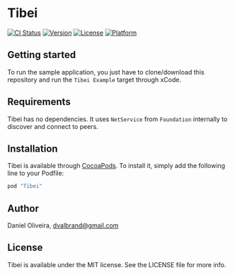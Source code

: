 # Tibei

[![CI Status](http://img.shields.io/travis/Valbrand/Tibei.svg?style=flat)](https://travis-ci.org/Valbrand/Tibei)
[![Version](https://img.shields.io/cocoapods/v/Tibei.svg?style=flat)](http://cocoapods.org/pods/Tibei)
[![License](https://img.shields.io/cocoapods/l/Tibei.svg?style=flat)](http://cocoapods.org/pods/Tibei)
[![Platform](https://img.shields.io/cocoapods/p/Tibei.svg?style=flat)](http://cocoapods.org/pods/Tibei)

## Getting started

To run the sample application, you just have to clone/download this repository and run the `Tibei Example` target through xCode.

## Requirements

Tibei has no dependencies. It uses `NetService` from `Foundation` internally to discover and connect to peers.

## Installation

Tibei is available through [CocoaPods](http://cocoapods.org). To install
it, simply add the following line to your Podfile:

```ruby
pod "Tibei"
```

## Author

Daniel Oliveira, dvalbrand@gmail.com

## License

Tibei is available under the MIT license. See the LICENSE file for more info.
